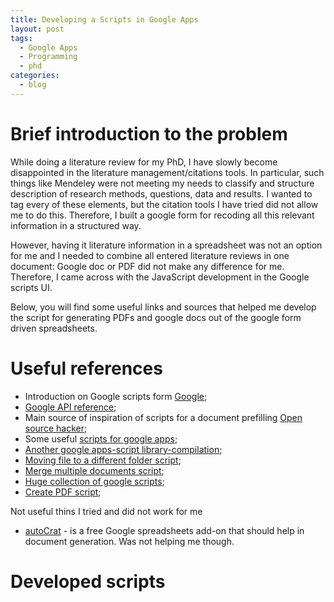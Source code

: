 ```yaml
---
title: Developing a Scripts in Google Apps
layout: post
tags:
  - Google Apps
  - Programming
  - phd
categories:
  - blog
---
```


# Brief introduction to the problem

While doing a literature review for my PhD, I have slowly become disappointed in the literature management/citations tools. In particular, such things like Mendeley were not meeting my needs to classify and structure description of research methods, questions, data and results. I wanted to tag every of these elements, but the citation tools I have tried did not allow me to do this. Therefore, I built a google form for recoding all this relevant information in a structured way.

However, having it literature information in a spreadsheet was not an option for me and I needed to combine all entered literature reviews in one document: Google doc or PDF did not make any difference for me. Therefore, I came across with the JavaScript development in the Google scripts UI.

Below, you will find some useful links and sources that helped me develop the script for generating PDFs and google docs out of the google form driven spreadsheets.

# Useful references

- Introduction on Google scripts form [Google](https://developers.google.com/apps-script/articles/);
- [Google API reference](https://developers.google.com/apps-script/reference/document/document-app);
- Main source of inspiration of scripts for a document prefilling [Open source hacker](https://opensourcehacker.com/2013/01/21/script-for-generating-google-documents-from-google-spreadsheet-data-source/);
- Some useful [scripts for google apps](https://www.labnol.org/internet/google-scripts/28281/);
- [Another google apps-script library-compilation](https://github.com/oshliaer/google-apps-script-awesome-list);
- [Moving file to a different folder script](https://ctrlq.org/code/20201-move-file-to-another-folder);
- [Merge multiple documents script](https://ctrlq.org/code/19892-merge-multiple-google-documents);
- [Huge collection of google scripts](https://ctrlq.org/code/);
- [Create PDF script](http://www.andrewroberts.net/2014/10/google-apps-script-create-pdf/);

Not useful thins I tried and did not work for me

- [autoCrat](http://cloudlab.newvisions.org/add-ons/autocrat) - is a free Google spreadsheets add-on that should help in document generation. Was not helping me though.

# Developed scripts
